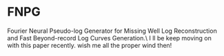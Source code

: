 # FNPG
Fourier Neural Pseudo-log Generator for Missing Well Log Reconstruction and Fast Beyond-record Log Curves Generation.\\
I ll be keep moving on with this paper recently. wish me all the proper wind then!

